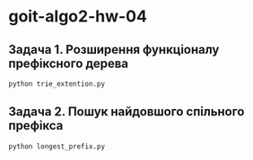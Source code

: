 # goit-algo2-hw-04

## Задача 1. Розширення функціоналу префіксного дерева

```bash
python trie_extention.py
```

## Задача 2. Пошук найдовшого спільного префікса

```bash
python longest_prefix.py
```
